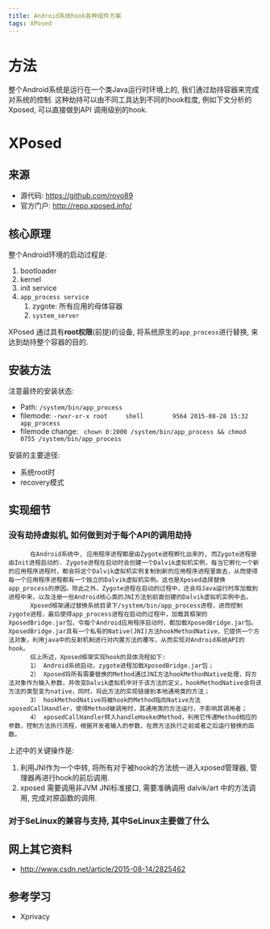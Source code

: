 ```yaml
---
title: Android系统hook各种组件方案
tags: XPosed
---
```


# 方法

整个Android系统是运行在一个类Java运行时环境上的, 我们通过劫持容器来完成对系统的控制.
这种劫持可以由不同工具达到不同的hook粒度, 例如下文分析的Xposed, 可以直接做到API 调用级别的hook.

# XPosed

## 来源

* 源代码: https://github.com/rovo89
* 官方门户: http://repo.xposed.info/

## 核心原理

整个Android环境的启动过程是:
1. bootloader
2. kernel
3. init service
4. `app_process service`
    1. zygote: 所有应用的母体容器
    2. `system_server`

XPosed 通过具有**root权限**(前提)的设备, 将系统原生的`app_process`进行替换, 来达到劫持整个容器的目的.

## 安装方法

注意最终的安装状态:

* Path: `/system/bin/app_process`
* filemode: `-rwxr-xr-x root     shell        9564 2015-08-28 15:32 app_process`
* filemode change: ` chown 0:2000 /system/bin/app_process && chmod 0755 /system/bin/app_process`

安装的主要途径:

* 系统root时
* recovery模式

## 实现细节

### 没有劫持虚拟机, 如何做到对于每个API的调用劫持

          在Android系统中, 应用程序进程都是由Zygote进程孵化出来的, 而Zygote进程是由Init进程启动的. Zygote进程在启动时会创建一个Dalvik虚拟机实例，每当它孵化一个新的应用程序进程时，都会将这个Dalvik虚拟机实例复制到新的应用程序进程里面去，从而使得每一个应用程序进程都有一个独立的Dalvik虚拟机实例。这也是Xposed选择替换app_process的原因。除此之外，Zygote进程在启动的过程中，还会将Java运行时库加载到进程中来，以及注册一些Android核心类的JNI方法到前面创建的Dalvik虚拟机实例中去。
          Xposed框架通过替换系统目录下/system/bin/app_process进程，进而控制zygote进程，最后使得app_process进程在启动的过程中，加载其框架的XposedBridge.jar包，令每个Android应用程序启动时，都加载XposedBridge.jar包。XposedBridge.jar具有一个私有的Native(JNI)方法hookMethodNative，它提供一个方法对象，利用java中的反射机制进行对内置方法的覆写，从而实现对Android系统API的hook。
          综上所述，Xposed框架实现hook的具体流程如下:
          1） Android系统启动，zygote进程加载XposedBridge.jar包；
          2） Xposed将所有需要替换的Method通过JNI方法hookMethodNative处理，将方法对象作为输入参数，并改变Dalvik虚拟机中对于该方法的定义，hookMethodNative会将该方法的类型变为native，同时，将此方法的实现链接到本地通用类的方法；
          3） hookMethodNative将被hook的Method指向Native方法xposedCallHandler，使得Method被调用时，其通用类的方法运行，不影响其调用者；
          4） xposedCallHandler转入handleHookedMethod，利用它传递Method相应的参数，控制方法执行流程，根据开发者输入的参数，在原方法执行之前或者之后运行替换的函数。

上述中的关键操作是: 
1. 利用JNI作为一个中转, 将所有对于被hook的方法统一进入xposed管理器, 管理器再进行hook的前后调用.
2. xposed 需要调用非JVM JNI标准接口, 需要准确调用 dalvik/art 中的方法调用, 完成对原函数的调用.

### 对于SeLinux的兼容与支持, 其中SeLinux主要做了什么

## 网上其它资料

* http://www.csdn.net/article/2015-08-14/2825462

## 参考学习

* Xprivacy
